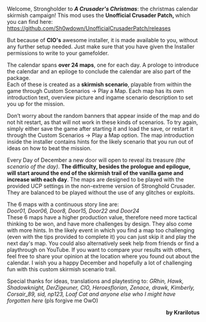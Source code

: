 <p>Welcome, Strongholder to <em><strong>A Crusader's Christmas</strong></em>: the christmas calendar skirmish campaign! This mod uses the <strong>Unofficial Crusader Patch, </strong>which you can find here:<a href="https://github.com/Sh0wdown/UnofficialCrusaderPatch/releases"> https://github.com/Sh0wdown/UnofficialCrusaderPatch/releases </a></p>
<p>But because of <strong>CIO's</strong> awesome installer, it is made available to you, without any further setup needed. Just make sure that you have given the Installer permissions to write to your gamefolder.</p>
<p>The calendar spans <strong>over 24 maps</strong>, one for each day. A prologe to introduce the calendar and an epiloge to conclude the calendar are also part of the package.<br />Each of these is created as a <strong>skirmish scenario</strong>, playable from within the game through Custom Scenarios -&gt; Play a Map. Each map has its own introduction text, overview picture and ingame scenario description to set you up for the mission.</p>
<p>Don&rsquo;t worry about the random banners that appear inside of the map and do not hit restart, as that will not work in these kinds of scenarios. To try again, simply either save the game after starting it and load the save, or restart it through the Custom Scenarios -&gt; Play a Map option. The map introduction inside the installer contains hints for the likely scenario that you run out of ideas on how to beat the mission.</p>
<p>Every Day of December a new door will open to reveal its treasure <em>(the scenario of the day)</em>. <strong>The difficulty, besides the prologue and epilogue, will start around the end of the skirmish trail of the vanilla game and increase with each day</strong>. The maps are designed to be played with the provided UCP settings in the non-extreme version of Stronghold Crusader. They are balanced to be played without the use of any glitches or exploits.</p>
<p>The 6 maps with a continuous story line are: <br /><em>Door01, Door06, Door8, Door15, Door22 and Door24</em><br />These 6 maps have a higher production value, therefore need more tactical thinking to be won, and have more challenges by design. They also come with more hints. In the likely event in which you find a map too challenging (even with the tips provided to complete it) you can just skip it and play the next day's map. You could also alternatively seek help from friends or find a playthrough on YouTube. If you want to compare your results with others, feel free to share your opinion at the location where you found out about the calendar. I wish you a happy December and hopefully a lot of challenging fun with this custom skirmish scenario trail.</p>
<p>Special thanks for ideas, translations and playtesting to: <em>GRhin, Hawk, Shadowknight, DerZigeuner, CIO, Heroesflorian, Zenace, drawk, Kimberly, Corsair_89, sid, np123, Loaf Cat and anyone else who I might have forgotten here</em> (pls forgive me OwO)</p>
<p style="text-align: right;"><strong> by Krarilotus</strong></p>